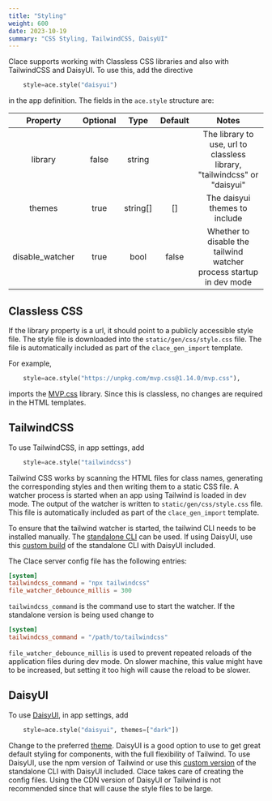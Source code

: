 ```yaml
---
title: "Styling"
weight: 600
date: 2023-10-19
summary: "CSS Styling, TailwindCSS, DaisyUI"
---
```


Clace supports working with Classless CSS libraries and also with TailwindCSS and DaisyUI. To use this, add the directive

```python {filename="app.star"}
    style=ace.style("daisyui")
```

in the app definition. The fields in the `ace.style` structure are:

|    Property     | Optional |   Type   | Default |                                  Notes                                   |
| :-------------: | :------: | :------: | :-----: | :----------------------------------------------------------------------: |
|     library     |  false   |  string  |         | The library to use, url to classless library, "tailwindcss" or "daisyui" |
|     themes      |   true   | string[] |   []    |                      The daisyui themes to include                       |
| disable_watcher |   true   |   bool   |  false  |   Whether to disable the tailwind watcher process startup in dev mode    |

## Classless CSS

If the library property is a url, it should point to a publicly accessible style file. The style file is downloaded into the `static/gen/css/style.css` file. The file is automatically included as part of the `clace_gen_import` template.

For example,

```python {filename="app.star"}
    style=ace.style("https://unpkg.com/mvp.css@1.14.0/mvp.css"),
```

imports the [MVP.css](https://andybrewer.github.io/mvp/) library. Since this is classless, no changes are required in the HTML templates.

## TailwindCSS

To use TailwindCSS, in app settings, add

```python {filename="app.star"}
    style=ace.style("tailwindcss")
```

Tailwind CSS works by scanning the HTML files for class names, generating the corresponding styles and then writing them to a static CSS file. A watcher process is started when an app using Tailwind is loaded in dev mode. The output of the watcher is written to `static/gen/css/style.css` file. This file is automatically included as part of the `clace_gen_import` template.

To ensure that the tailwind watcher is started, the tailwind CLI needs to be installed manually. The [standalone CLI](https://tailwindcss.com/blog/standalone-cli) can be used. If using DaisyUI, use this [custom build](https://github.com/dobicinaitis/tailwind-cli-extra) of the standalone CLI with DaisyUI included.

The Clace server config file has the following entries:

```toml {filename="clace.toml"}
[system]
tailwindcss_command = "npx tailwindcss"
file_watcher_debounce_millis = 300
```

`tailwindcss_command` is the command use to start the watcher. If the standalone version is being used change to

```toml {filename="clace.toml"}
[system]
tailwindcss_command = "/path/to/tailwindcss"
```

`file_watcher_debounce_millis` is used to prevent repeated reloads of the application files during dev mode. On slower machine, this value might have to be increased, but setting it too high will cause the reload to be slower.

## DaisyUI

To use [DaisyUI](https://daisyui.com/), in app settings, add

```python {filename="app.star"}
    style=ace.style("daisyui", themes=["dark"])
```

Change to the preferred [theme](https://daisyui.com/docs/themes/). DaisyUI is a good option to use to get great default styling for components, with the full flexibility of Tailwind. To use DaisyUI, use the npm version of Tailwind or use this [custom version](https://github.com/dobicinaitis/tailwind-cli-extra) of the standalone CLI with DaisyUI included. Clace takes care of creating the config files. Using the CDN version of DaisyUI or Tailwind is not recommended since that will cause the style files to be large.
